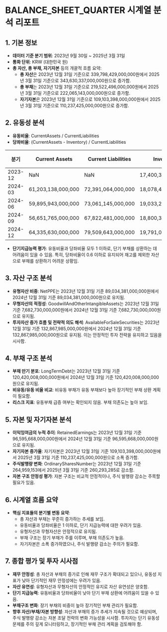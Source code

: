 # BALANCE_SHEET_QUARTER 시계열 분석 리포트

## 1. 기본 정보

- **데이터 기준 분기 범위**: 2023년 9월 30일 ~ 2025년 3월 31일
- **통화 단위**: KRW (대한민국 원)
- **총 자산, 총 부채, 자기자본** 등의 개괄적 흐름 요약:
  - **총 자산**은 2023년 12월 31일 기준으로 339,798,429,000,000원에서 2025년 3월 31일 기준으로 343,630,337,000,000원으로 증가함.
  - **총 부채**는 2023년 12월 31일 기준으로 219,522,496,000,000원에서 2025년 3월 31일 기준으로 222,065,143,000,000원으로 증가함.
  - **자기자본**은 2023년 12월 31일 기준으로 109,103,398,000,000원에서 2025년 3월 31일 기준으로 110,237,425,000,000원으로 증가함.

## 2. 유동성 분석

- **유동비율**: CurrentAssets / CurrentLiabilities
- **당좌비율**: (CurrentAssets - Inventory) / CurrentLiabilities

| 분기 | Current Assets | Current Liabilities | Inventory | 유동비율 | 당좌비율 |
|------|----------------|---------------------|-----------|----------|----------|
| 2023-12 | NaN | NaN | 17,400,346,000,000 | NaN | NaN |
| 2024-03 | 61,203,138,000,000 | 72,391,064,000,000 | 18,078,459,000,000 | 0.85 | 0.59 |
| 2024-06 | 59,895,943,000,000 | 73,061,145,000,000 | 19,033,217,000,000 | 0.82 | 0.56 |
| 2024-09 | 56,651,765,000,000 | 67,822,481,000,000 | 18,800,314,000,000 | 0.84 | 0.56 |
| 2024-12 | 64,335,630,000,000 | 79,509,643,000,000 | 19,791,007,000,000 | 0.81 | 0.56 |

- **단기지급능력 평가**: 유동비율과 당좌비율 모두 1 이하로, 단기 부채를 상환하는 데 어려움이 있을 수 있음. 특히, 당좌비율이 0.6 이하로 유지되어 재고를 제외한 자산으로 부채를 상환하기 어려운 상황임.

## 3. 자산 구조 분석

- **유형자산 비중**: NetPPE는 2023년 12월 31일 기준 89,034,381,000,000원에서 2024년 12월 31일 기준 89,034,381,000,000원으로 유지됨.
- **무형자산의 적정성**: GoodwillAndOtherIntangibleAssets는 2023년 12월 31일 기준 7,682,730,000,000원에서 2024년 12월 31일 기준 7,682,730,000,000원으로 유지됨.
- **투자자산 증가 흐름 및 전략적 의도 해석**: AvailableForSaleSecurities는 2023년 12월 31일 기준 132,867,985,000,000원에서 2024년 12월 31일 기준 132,867,985,000,000원으로 유지됨. 이는 안정적인 투자 전략을 유지하고 있음을 시사함.

## 4. 부채 구조 분석

- **부채 만기 분포**: LongTermDebt는 2023년 12월 31일 기준 120,420,008,000,000원에서 2024년 12월 31일 기준 120,420,008,000,000원으로 유지됨.
- **비유동/유동 비율 비교**: 비유동 부채가 유동 부채보다 높아 장기적인 부채 상환 계획이 필요함.
- **리스크 지표**: 유동부채 급증 여부는 확인되지 않음. 부채 의존도는 높아 보임.

## 5. 자본 및 자기자본 분석

- **이익잉여금의 누적 추이**: RetainedEarnings는 2023년 12월 31일 기준 96,595,668,000,000원에서 2024년 12월 31일 기준 96,595,668,000,000원으로 유지됨.
- **자기자본 증가율**: 자기자본은 2023년 12월 31일 기준 109,103,398,000,000원에서 2025년 3월 31일 기준 110,237,425,000,000원으로 소폭 증가함.
- **주식발행량 변화**: OrdinarySharesNumber는 2023년 12월 31일 기준 264,959,153에서 2025년 3월 31일 기준 260,293,285로 감소함.
- **자본 구조 안정성 평가**: 자본 구조는 비교적 안정적이나, 주식 발행량 감소는 주목할 필요가 있음.

## 6. 시계열 흐름 요약

- **핵심 지표들의 분기별 변동 요약**:
  - 총 자산과 부채는 꾸준히 증가하는 추세를 보임.
  - 유동비율과 당좌비율은 1 이하로, 단기 지급능력에 대한 우려가 있음.
  - 유형자산과 무형자산은 안정적으로 유지됨.
  - 부채 구조는 장기 부채가 주를 이루며, 부채 의존도가 높음.
  - 자기자본은 소폭 증가하였으나, 주식 발행량 감소는 주의가 필요함.

## 7. 종합 평가 및 투자 시사점

- **재무 안정성**: 총 자산과 부채의 증가로 인해 재무 구조가 확대되고 있으나, 유동성 지표가 낮아 단기적인 재무 안정성에는 우려가 있음.
- **자산 유연성**: 유형자산과 무형자산의 안정적인 유지로 자산 유연성은 양호함.
- **단기 지급능력**: 유동비율과 당좌비율이 낮아 단기 부채 상환에 어려움이 있을 수 있음.
- **부채구조 변화**: 장기 부채의 비중이 높아 장기적인 부채 관리가 필요함.
- **향후 자산/부채/자본 방향성**: 자산과 부채의 증가 추세가 지속될 것으로 예상되며, 주식 발행량 감소는 자본 조달 전략의 변화 가능성을 시사함. 투자자는 단기 유동성 문제를 주의 깊게 모니터링하고, 장기적인 부채 관리 계획을 검토해야 함.
